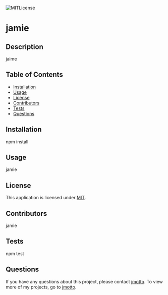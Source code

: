 
![MITLicense](https://img.shields.io/static/v1?label=MIT&message=license&color=success)

 # jamie

  ## Description
  jaime

  ## Table of Contents
  * [Installation](#installation)
  * [Usage](#usage)
  * [License](#license)
  * [Contributors](#contributors)
  * [Tests](#tests)
  * [Questions](#questions)

  ## Installation
  npm install

  ## Usage
  jamie

  ## License
  This application is licensed under [MIT]((https://opensource.org/licenses/MIT)). 


  ## Contributors
  jamie

  ## Tests 
  npm test

  ## Questions
  If you have any questions about this project, please contact [jmotto](mailto:jmotto). To view more of my projects, go to [jmotto](https://github.com/jmotto).


